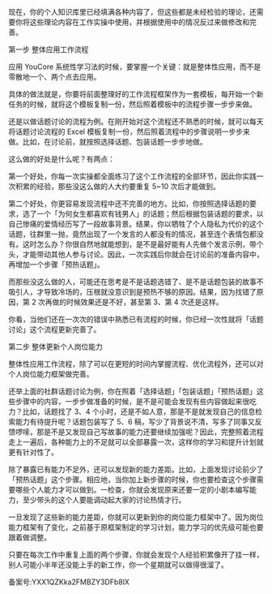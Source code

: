 现在，你的个人知识库里已经填满各种内容了，但这些都是未经检验的理论，还需要你将这些理论内容在工作实操中使用，并根据使用中的情况反过来做修改和完善。

第一步 整体应用工作流程

应用 YouCore 系统性学习法的时候，要掌握一个关键：就是整体性应用，而不是零散地一个、两个点去应用。

具体的做法就是，你要将前面整理好的工作流程框架作为一套模板，每开始一个新任务的时候，就将这个模板复制一份，然后照着模板中的流程步骤一步步来做。

还是以做话题讨论的流程为例。在刚开始对这个流程还不熟悉的时候，就可以每天将话题讨论流程的 Excel 模板复制一份，然后照着流程中的步骤说明一步步来做。比如，在讨论前，就按照选择话题、包装话题一步步地做。

这么做的好处是什么呢？有两点：

第一个好处，你每一次实操都全面练习了这个工作流程的全部环节，因此你实践一次积累的经验，那些没这么做的人大约要重复 5\~10 次后才能做到。

第二个好处，你更容易发现流程中还不完善的地方。比如，你按照选择话题的要求，选了一个「为何女生都喜欢有钱男人」的话题；然后根据包装话题的要求，以自己惨痛的爱情经历写了一段故事背景。结果，你以牺牲了个人隐私为代价的这个话题，往群里一抛，竟然出现了一个发言的人都没有的情况，甚至连个表情包都没有。这时怎么办？你很自然地就能想到，是不是最好能有人先做个发言示例，带个头，才能带动其他人参与讨论。因此，一次实践后你就会在讨论前的准备内容中，再增加一个步骤「预热话题」。

而那些没这么做的人，可能还在思考是不是话题选错了、是不是话题包装的故事不吸引人，才导致冷场的，压根就没意识到是预热不够的原因。结果，因为找错了原因，第 2 次再做的时候效果还是不好，甚至第 3、第 4 次还是这样。

你看，当他们还在一次次的错误中熟悉已有流程的时候，你已经一次性就将「话题讨论」这个流程更新完善了。

第二步 整体更新个人岗位能力

整体性应用工作流程，除了可以在更短的时间内掌握流程、优化流程外，还可以对个人岗位能力框架做完善。

还举上面的社群话题讨论为例，你在照着「选择话题」「包装话题」「预热话题」这些步骤中的内容，一步步做准备的时候，是不是可能会发现有些内容做起来很吃力？比如，话题找了 3、4 个小时，还是不如人意，那是不是就发现自己的信息检索能力有待提升呢？话题包装写了 5、6 稿，写少了背景说不清，写多了同事又反馈啰嗦，那是不是又发现自己写故事的能力还要继续加强呢？因此，完整照着流程走上一遍后，各种能力上的不足就可以全部暴露一次，这样你的学习和提升计划就更有针对性了。

除了暴露已有能力不足外，还可以发现新的能力差距。比如，上面发现讨论前少了「预热话题」这个步骤。相应地，当你加上新步骤的时候，你也要检查这个步骤需要哪些个人能力才可以做到。一检查，你就会发现原来还要一定的小剧本编写能力，至少带头的这个人要能调动起大家的讨论热情才行。

一旦发现了这些新的能力差距，你就可以更新到你的岗位能力框架中了。因为岗位能力框架有了变化，之前基于原框架制定的学习计划，能力学习的优先级可能也要跟着做调整。

只要在每次工作中重复上面的两个步骤，你就会发现个人经验积累像开了挂一样，别人可能小半年还没能上手的新工作，你一个星期就可以做得很溜了。

备案号:YXX1QZKka2FMBZY3DFb8lX